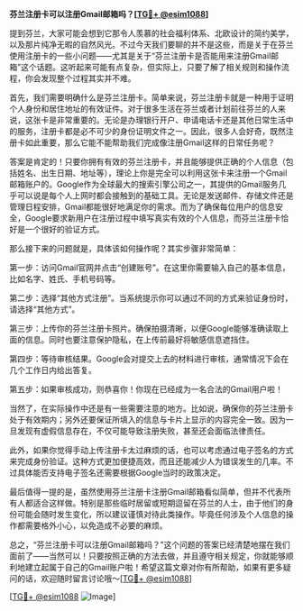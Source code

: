 **芬兰注册卡可以注册Gmail邮箱吗？[[TG💪+ @esim1088](https://t.me/s/esim1088)]**

提到芬兰，大家可能会想到它那令人羡慕的社会福利体系、北欧设计的简约美学，以及那片纯净无暇的自然风光。不过今天我们要聊的并不是这些，而是关于在芬兰使用注册卡的一些小问题——尤其是关于“芬兰注册卡是否能用来注册Gmail邮箱”这个话题。这听起来可能有点复杂，但实际上，只要了解了相关规则和操作流程，你会发现整个过程其实并不难。

首先，我们需要明确什么是芬兰注册卡。简单来说，芬兰注册卡就是一种用于证明个人身份和居住地址的有效证件。对于很多生活在芬兰或者计划前往芬兰的人来说，这张卡是非常重要的。无论是办理银行开户、申请电话卡还是其他日常生活中的服务，注册卡都是必不可少的身份证明文件之一。因此，很多人会好奇，既然注册卡如此重要，那么它能不能帮助我们完成像注册Gmail这样的日常任务呢？

答案是肯定的！只要你拥有有效的芬兰注册卡，并且能够提供正确的个人信息（包括姓名、出生日期、地址等），理论上你是完全可以利用这张卡来注册一个Gmail邮箱账户的。Google作为全球最大的搜索引擎公司之一，其提供的Gmail服务几乎可以说是每个人上网时都会接触到的基础工具。无论是发送邮件、存储文件还是管理日程安排，Gmail都能很好地满足你的需求。而为了确保每位用户的信息安全，Google要求新用户在注册过程中填写真实有效的个人信息，而芬兰注册卡恰好是一个很好的验证方式。

那么接下来的问题就是，具体该如何操作呢？其实步骤非常简单：

第一步：访问Gmail官网并点击“创建账号”。在这里你需要输入自己的基本信息，比如名字、姓氏、手机号码等。

第二步：选择“其他方式注册”。当系统提示你可以通过不同的方式来验证身份时，请选择“其他方式”。

第三步：上传你的芬兰注册卡照片。确保拍摄清晰，以便Google能够准确读取上面的信息。同时也要注意保护隐私，在上传前最好将敏感信息遮挡住。

第四步：等待审核结果。Google会对提交上去的材料进行审核，通常情况下会在几个工作日内给出答复。

第五步：如果审核成功，则恭喜你！你现在已经成为一名合法的Gmail用户啦！

当然了，在实际操作中还是有一些需要注意的地方。比如说，确保你的芬兰注册卡处于有效期内；另外还要保证所填入的信息与卡片上显示的内容完全一致。因为一旦发现有虚假信息存在，不仅可能导致注册失败，甚至还会面临法律责任。

此外，如果你觉得手动上传注册卡太过麻烦的话，也可以考虑通过电子签名的方式来完成身份验证。这种方式更加便捷高效，而且还能减少人为错误发生的几率。不过具体能否支持电子签名还需要根据Google当时的政策决定。

最后值得一提的是，虽然使用芬兰注册卡注册Gmail邮箱看似简单，但并不代表所有人都适合这样做。特别是那些临时居留或短期逗留在芬兰的人士，由于他们的身份可能会随时发生变化，所以建议谨慎对待此类操作。毕竟任何涉及个人信息的操作都需要格外小心，以免造成不必要的麻烦。

总之，“芬兰注册卡可以注册Gmail邮箱吗？”这个问题的答案已经清楚地摆在我们面前了——当然可以！只要按照正确的方法去做，并且遵守相关规定，你就能够顺利地建立起属于自己的Gmail账户啦！希望这篇文章对你有所帮助，如果有更多疑问的话，欢迎随时留言讨论哦～[[TG💪+ @esim1088](https://t.me/s/esim1088)]

[[TG💪+ @esim1088](https://t.me/s/esim1088) ![Image](https://i.postimg.cc/4NQfJmqS/Snipaste-2025-05-13-00-14-12.png)]